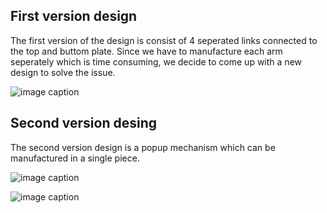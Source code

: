 ## First version design
The first version of the design is consist of 4 seperated links connected to the top and buttom plate. Since we have to manufacture each arm seperately which is time consuming, we decide to come up with a new design to solve the issue.

![image caption](https://github.com/schen304joseph/team3.github.io/blob/51a259ef2386667c8abc1ef0452ba09bcd4b1f63/CAD%20model/Flodable.JPG)

## Second version desing
The second version design is a popup mechanism which can  be manufactured in a single piece.

![image caption](https://github.com/schen304joseph/team3.github.io/blob/2122af554250366759739ca3837feab86d97b5b1/CAD%20model/V2%20one%20%20piece.JPG)

![image caption](https://colab.research.google.com/gist/schen304joseph/4b79b5ed034739b3109c5faae93b2143/local-runtime-test.ipynb)
